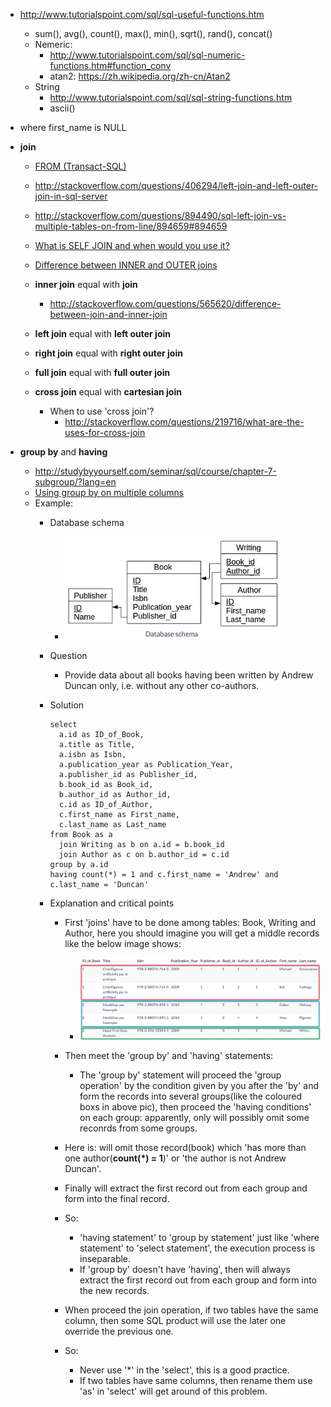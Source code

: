 - http://www.tutorialspoint.com/sql/sql-useful-functions.htm
  - sum(), avg(), count(), max(), min(), sqrt(), rand(), concat()
  - Nemeric:
    - http://www.tutorialspoint.com/sql/sql-numeric-functions.htm#function_conv
    - atan2: https://zh.wikipedia.org/zh-cn/Atan2
  - String
    - http://www.tutorialspoint.com/sql/sql-string-functions.htm
    - ascii()

- where first_name is NULL

- **join**
  - [FROM (Transact-SQL)](https://msdn.microsoft.com/en-us/library/ms177634%28SQL.90%29.aspx)
  - http://stackoverflow.com/questions/406294/left-join-and-left-outer-join-in-sql-server
  - http://stackoverflow.com/questions/894490/sql-left-join-vs-multiple-tables-on-from-line/894659#894659
  - [What is SELF JOIN and when would you use it?](http://stackoverflow.com/questions/3362038/what-is-self-join-and-when-would-you-use-it)

  - [Difference between INNER and OUTER joins](http://stackoverflow.com/questions/38549/difference-between-inner-and-outer-joins)

  - **inner join** equal with **join**
    - http://stackoverflow.com/questions/565620/difference-between-join-and-inner-join
  - **left join** equal with **left outer join**
  - **right join** equal with **right outer join**
  - **full join** equal with **full outer join**
  - **cross join** equal with **cartesian join**
    - When to use 'cross join'?
      - http://stackoverflow.com/questions/219716/what-are-the-uses-for-cross-join

- **group by** and **having**
  - http://studybyyourself.com/seminar/sql/course/chapter-7-subgroup/?lang=en
  - [Using group by on multiple columns](http://stackoverflow.com/questions/2421388/using-group-by-on-multiple-columns)
  - Example:
    - Database schema
      - <img src="images/20160401_0.png"/>
    - Question
      - Provide data about all books having been written by Andrew Duncan only, i.e. without any other co-authors.
    - Solution
    
      ```
      select
        a.id as ID_of_Book,
        a.title as Title,
        a.isbn as Isbn,
        a.publication_year as Publication_Year,
        a.publisher_id as Publisher_id,
        b.book_id as Book_id,
        b.author_id as Author_id,
        c.id as ID_of_Author,
        c.first_name as First_name,
        c.last_name as Last_name
      from Book as a
        join Writing as b on a.id = b.book_id
        join Author as c on b.author_id = c.id
      group by a.id
      having count(*) = 1 and c.first_name = 'Andrew' and c.last_name = 'Duncan'
      ```
    - Explanation and critical points
      - First 'joins' have to be done among tables: Book, Writing and Author, here you should imagine you will get a middle records like the below image shows:
        - <img src="images/20160401_1.png"/>
      - Then meet the 'group by' and 'having' statements:
        - The 'group by' statement will proceed the 'group operation' by the condition given by you after the 'by' and form the records into several groups(like the coloured boxs in above pic), then proceed the 'having conditions' on each group: apparently, only will possibly omit some reconrds from some groups.
      - Here is: will omit those record(book) which 'has more than one author(**count(*) = 1**)' or 'the author is not Andrew Duncan'.
      - Finally will extract the first record out from each group and form into the final record.

      - So:
        - 'having statement' to 'group by statement' just like 'where statement' to 'select statement', the execution process is inseparable.
        - If 'group by' doesn't have 'having', then will always extract the first record out from each group and form into the new records.

      - When proceed the join operation, if two tables have the same column, then some SQL product will use the later one override the previous one.
      - So:
        - Never use '*' in the 'select', this is a good practice.
        - If two tables have same columns, then rename them use 'as' in 'select' will get around of this problem.


